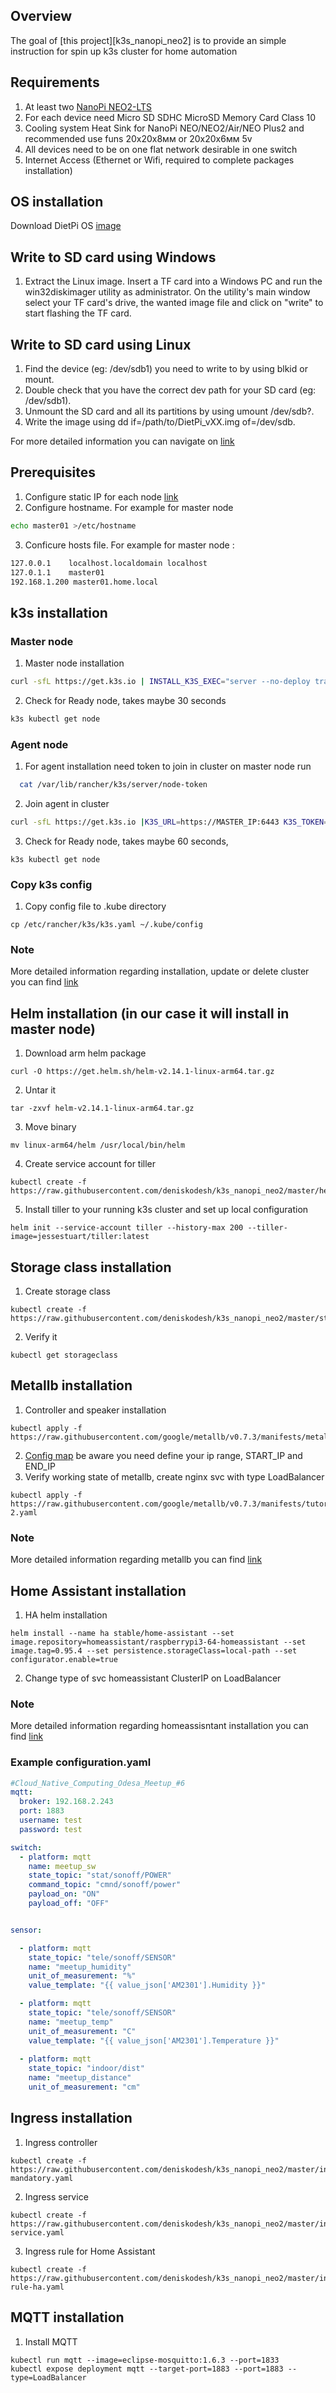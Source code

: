 ## Overview

The goal of [this project][k3s_nanopi_neo2] is to provide an simple instruction for spin up k3s cluster for home automation

## Requirements 

1. At least two [NanoPi NEO2-LTS](https://www.friendlyarm.com/index.php?route=product/product&product_id=180)
2. For each device need Micro SD SDHC MicroSD Memory Card Class 10
3. Cooling system Heat Sink for NanoPi NEO/NEO2/Air/NEO Plus2 and recommended use funs 20x20x8мм or 20x20x6мм 5v
4. All devices need to be on one flat network desirable in one switch
5. Internet Access (Ethernet or Wifi, required to complete packages installation)


## OS installation

Download DietPi OS [image](https://dietpi.com/downloads/images/DietPi_NanoPiNEO2-ARMv8-Stretch.7z)

## Write to SD card using Windows
1. Extract the Linux image. Insert a TF card into a Windows PC and run the win32diskimager utility as administrator. On the utility's main window select your TF card's drive, the wanted image file and click on "write" to start flashing the TF card.

## Write to SD card using Linux

1. Find the device (eg: /dev/sdb1) you need to write to by using blkid or mount.
2. Double check that you have the correct dev path for your SD card (eg: /dev/sdb1).
3. Unmount the SD card and all its partitions by using umount /dev/sdb?.
4. Write the image using dd if=/path/to/DietPi_vXX.img of=/dev/sdb.


For more detailed information you can navigate on [link](https://dietpi.com/phpbb/viewtopic.php?f=8&t=9#p9)

## Prerequisites

1. Configure static IP for each node [link](https://dietpi.com/phpbb/viewtopic.php?f=8&t=14)
2. Configure hostname. For example for master node 
```sh 
echo master01 >/etc/hostname
```
3. Conficure hosts file. For example for master node :
```sh 
127.0.0.1    localhost.localdomain localhost
127.0.1.1    master01
192.168.1.200 master01.home.local
```

## k3s installation
  
### Master node
  
  1. Master node installation
  ```sh 
  curl -sfL https://get.k3s.io | INSTALL_K3S_EXEC="server --no-deploy traefik" sh -s -
  ```
  2. Check for Ready node, takes maybe 30 seconds 
  ```sh 
  k3s kubectl get node
  ```

### Agent node

1. For agent installation need token to join in cluster on master node run 
```sh 
  cat /var/lib/rancher/k3s/server/node-token
```
2. Join agent in cluster 
```sh 
curl -sfL https://get.k3s.io |K3S_URL=https://MASTER_IP:6443 K3S_TOKEN=TOKEN sh -
```
3. Check for Ready node, takes maybe 60 seconds, 
```ssh 
k3s kubectl get node
```

### Copy k3s config 
  
  1. Copy config file to .kube directory 
```ssh 
cp /etc/rancher/k3s/k3s.yaml ~/.kube/config
```

### Note
  
  More detailed information regarding installation, update or delete cluster you can find [link](https://github.com/rancher/k3s)

## Helm installation (in our case it will install in master node)
  
1. Download arm helm package 
```ssh
curl -O https://get.helm.sh/helm-v2.14.1-linux-arm64.tar.gz
```
2. Untar it  
```ssh
tar -zxvf helm-v2.14.1-linux-arm64.tar.gz
```
3. Move binary 
```ssh
mv linux-arm64/helm /usr/local/bin/helm
```
4. Create service account for tiller 
```ssh
kubectl create -f https://raw.githubusercontent.com/deniskodesh/k3s_nanopi_neo2/master/helm/service_account.yaml
```
5. Install tiller to your running k3s cluster and set up local configuration 
```ssh
helm init --service-account tiller --history-max 200 --tiller-image=jessestuart/tiller:latest
``` 
## Storage class installation

1. Create storage class 
```ssh
kubectl create -f https://raw.githubusercontent.com/deniskodesh/k3s_nanopi_neo2/master/storageclass/storageclass.yaml
```
2. Verify it 
```ssh
kubectl get storageclass
```
## Metallb installation
  
1. Controller and speaker installation
```ssh  
kubectl apply -f https://raw.githubusercontent.com/google/metallb/v0.7.3/manifests/metallb.yaml
```
2. [Config map](https://raw.githubusercontent.com/deniskodesh/k3s_nanopi_neo2/master/metallb/cm.yaml) be aware you need define your ip range, START_IP and END_IP
3. Verify working state of metallb, create nginx svc with type LoadBalancer 
```ssh
kubectl apply -f https://raw.githubusercontent.com/google/metallb/v0.7.3/manifests/tutorial-2.yaml
```
### Note
  
  More detailed information regarding metallb you can find [link](https://metallb.universe.tf/installation/)

## Home Assistant installation

1. HA helm installation
```ssh
helm install --name ha stable/home-assistant --set image.repository=homeassistant/raspberrypi3-64-homeassistant --set image.tag=0.95.4 --set persistence.storageClass=local-path --set configurator.enable=true
```
2. Change type of svc homeassistant ClusterIP on LoadBalancer

### Note
  
More detailed information regarding homeassisntant installation  you can find [link](https://github.com/helm/charts/tree/master/stable/home-assistant)

### Example configuration.yaml
```yaml
#Cloud_Native_Computing_Odesa_Meetup_#6
mqtt:
  broker: 192.168.2.243
  port: 1883
  username: test
  password: test

switch:
  - platform: mqtt
    name: meetup_sw
    state_topic: "stat/sonoff/POWER"
    command_topic: "cmnd/sonoff/power"
    payload_on: "ON"
    payload_off: "OFF"


sensor:

  - platform: mqtt
    state_topic: "tele/sonoff/SENSOR"
    name: "meetup_humidity"
    unit_of_measurement: "%"
    value_template: "{{ value_json['AM2301'].Humidity }}"

  - platform: mqtt
    state_topic: "tele/sonoff/SENSOR"
    name: "meetup_temp"
    unit_of_measurement: "C"
    value_template: "{{ value_json['AM2301'].Temperature }}"
  
  - platform: mqtt
    state_topic: "indoor/dist"
    name: "meetup_distance"
    unit_of_measurement: "cm"

```

## Ingress installation

1. Ingress controller
```ssh
kubectl create -f https://raw.githubusercontent.com/deniskodesh/k3s_nanopi_neo2/master/ingress/ingress-mandatory.yaml
```
2. Ingress service
```ssh
kubectl create -f https://raw.githubusercontent.com/deniskodesh/k3s_nanopi_neo2/master/ingress/ingress-service.yaml
```
3. Ingress rule for Home Assistant
```ssh
kubectl create -f https://raw.githubusercontent.com/deniskodesh/k3s_nanopi_neo2/master/ingress/ingress-rule-ha.yaml
```


## MQTT installation

1. Install MQTT
```ssh
kubectl run mqtt --image=eclipse-mosquitto:1.6.3 --port=1833
kubectl expose deployment mqtt --target-port=1883 --port=1883 --type=LoadBalancer
```





